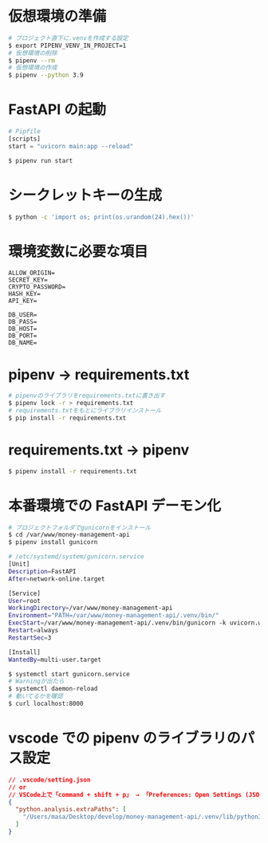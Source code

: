 # 仮想環境の準備

```bash
# プロジェクト直下に.venvを作成する設定
$ export PIPENV_VENV_IN_PROJECT=1
# 仮想環境の削除
$ pipenv --rm
# 仮想環境の作成
$ pipenv --python 3.9
```

# FastAPI の起動

```python
# Pipfile
[scripts]
start = "uvicorn main:app --reload"
```

```bash
$ pipenv run start
```

# シークレットキーの生成

```bash
$ python -c 'import os; print(os.urandom(24).hex())'
```

# 環境変数に必要な項目

```
ALLOW_ORIGIN=
SECRET_KEY=
CRYPTO_PASSWORD=
HASH_KEY=
API_KEY=

DB_USER=
DB_PASS=
DB_HOST=
DB_PORT=
DB_NAME=
```

# pipenv -> requirements.txt

```bash
# pipenvのライブラリをrequirements.txtに書き出す
$ pipenv lock -r > requirements.txt
# requirements.txtをもとにライブラリインストール
$ pip install -r requirements.txt
```

# requirements.txt -> pipenv

```bash
$ pipenv install -r requirements.txt
```

# 本番環境での FastAPI デーモン化

```bash
# プロジェクトフォルダでgunicornをインストール
$ cd /var/www/money-management-api
$ pipenv install gunicorn
```

```bash
# /etc/systemd/system/gunicorn.service
[Unit]
Description=FastAPI
After=network-online.target

[Service]
User=root
WorkingDirectory=/var/www/money-management-api
Environment="PATH=/var/www/money-management-api/.venv/bin/"
ExecStart=/var/www/money-management-api/.venv/bin/gunicorn -k uvicorn.workers.UvicornWorker main:app
Restart=always
RestartSec=3

[Install]
WantedBy=multi-user.target
```

```bash
$ systemctl start gunicorn.service
# Warningが出たら
$ systemctl daemon-reload
# 動いてるかを確認
$ curl localhost:8000
```

# vscode での pipenv のライブラリのパス設定

```json
// .vscode/setting.json
// or
// VSCode上で「command + shift + p」 → 「Preferences: Open Settings (JSON)」を検索 → settings.json
{
  "python.analysis.extraPaths": [
    "/Users/masa/Desktop/develop/money-management-api/.venv/lib/python3.9/site-packages"
  ]
}
```
